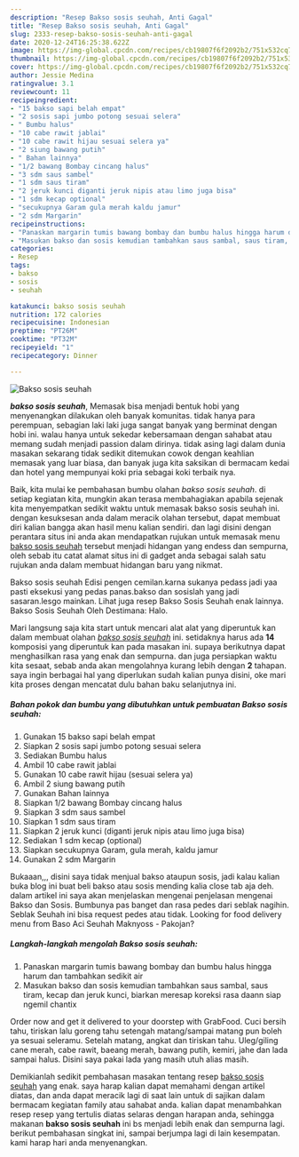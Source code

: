 ```yaml
---
description: "Resep Bakso sosis seuhah, Anti Gagal"
title: "Resep Bakso sosis seuhah, Anti Gagal"
slug: 2333-resep-bakso-sosis-seuhah-anti-gagal
date: 2020-12-24T16:25:38.622Z
image: https://img-global.cpcdn.com/recipes/cb19807f6f2092b2/751x532cq70/bakso-sosis-seuhah-foto-resep-utama.jpg
thumbnail: https://img-global.cpcdn.com/recipes/cb19807f6f2092b2/751x532cq70/bakso-sosis-seuhah-foto-resep-utama.jpg
cover: https://img-global.cpcdn.com/recipes/cb19807f6f2092b2/751x532cq70/bakso-sosis-seuhah-foto-resep-utama.jpg
author: Jessie Medina
ratingvalue: 3.1
reviewcount: 11
recipeingredient:
- "15 bakso sapi belah empat"
- "2 sosis sapi jumbo potong sesuai selera"
- " Bumbu halus"
- "10 cabe rawit jablai"
- "10 cabe rawit hijau sesuai selera ya"
- "2 siung bawang putih"
- " Bahan lainnya"
- "1/2 bawang Bombay cincang halus"
- "3 sdm saus sambel"
- "1 sdm saus tiram"
- "2 jeruk kunci diganti jeruk nipis atau limo juga bisa"
- "1 sdm kecap optional"
- "secukupnya Garam gula merah kaldu jamur"
- "2 sdm Margarin"
recipeinstructions:
- "Panaskan margarin tumis bawang bombay dan bumbu halus hingga harum dan tambahkan sedikit air"
- "Masukan bakso dan sosis kemudian tambahkan saus sambal, saus tiram, kecap dan jeruk kunci, biarkan meresap koreksi rasa daann siap ngemil chantix"
categories:
- Resep
tags:
- bakso
- sosis
- seuhah

katakunci: bakso sosis seuhah 
nutrition: 172 calories
recipecuisine: Indonesian
preptime: "PT26M"
cooktime: "PT32M"
recipeyield: "1"
recipecategory: Dinner

---
```



![Bakso sosis seuhah](https://img-global.cpcdn.com/recipes/cb19807f6f2092b2/751x532cq70/bakso-sosis-seuhah-foto-resep-utama.jpg)

<b><i>bakso sosis seuhah</i></b>, Memasak bisa menjadi bentuk hobi yang menyenangkan dilakukan oleh banyak komunitas. tidak hanya para perempuan, sebagian laki laki juga sangat banyak yang berminat dengan hobi ini. walau hanya untuk sekedar kebersamaan dengan sahabat atau memang sudah menjadi passion dalam dirinya. tidak asing lagi dalam dunia masakan sekarang tidak sedikit ditemukan cowok dengan keahlian memasak yang luar biasa, dan banyak juga kita saksikan di bermacam kedai dan hotel yang mempunyai koki pria sebagai koki terbaik nya.

Baik, kita mulai ke pembahasan bumbu olahan <i>bakso sosis seuhah</i>. di setiap kegiatan kita, mungkin akan terasa membahagiakan apabila sejenak kita menyempatkan sedikit waktu untuk memasak bakso sosis seuhah ini. dengan kesuksesan anda dalam meracik olahan tersebut, dapat membuat diri kalian bangga akan hasil menu kalian sendiri. dan lagi disini dengan perantara situs ini anda akan mendapatkan rujukan untuk memasak menu <u>bakso sosis seuhah</u> tersebut menjadi hidangan yang endess dan sempurna, oleh sebab itu catat alamat situs ini di gadget anda sebagai salah satu rujukan anda dalam membuat hidangan baru yang nikmat.

Bakso sosis seuhah Edisi pengen cemilan.karna sukanya pedass jadi yaa pasti eksekusi yang pedas panas.bakso dan sosislah yang jadi sasaran.lesgo mainkan. Lihat juga resep Bakso Sosis Seuhah enak lainnya. Bakso Sosis Seuhah Oleh Destimana: Halo.


Mari langsung saja kita start untuk mencari alat alat yang diperuntuk kan dalam membuat olahan <u><i>bakso sosis seuhah</i></u> ini. setidaknya harus ada <b>14</b> komposisi yang diperuntuk kan pada masakan ini. supaya berikutnya dapat menghasilkan rasa yang enak dan sempurna. dan juga persiapkan waktu kita sesaat, sebab anda akan mengolahnya kurang lebih dengan <b>2</b> tahapan. saya ingin berbagai hal yang diperlukan sudah kalian punya disini, oke mari kita proses dengan mencatat dulu bahan baku selanjutnya ini.

<!--inarticleads1-->

##### Bahan pokok dan bumbu yang dibutuhkan untuk pembuatan Bakso sosis seuhah:

1. Gunakan 15 bakso sapi belah empat
1. Siapkan 2 sosis sapi jumbo potong sesuai selera
1. Sediakan  Bumbu halus
1. Ambil 10 cabe rawit jablai
1. Gunakan 10 cabe rawit hijau (sesuai selera ya)
1. Ambil 2 siung bawang putih
1. Gunakan  Bahan lainnya
1. Siapkan 1/2 bawang Bombay cincang halus
1. Siapkan 3 sdm saus sambel
1. Siapkan 1 sdm saus tiram
1. Siapkan 2 jeruk kunci (diganti jeruk nipis atau limo juga bisa)
1. Sediakan 1 sdm kecap (optional)
1. Siapkan secukupnya Garam, gula merah, kaldu jamur
1. Gunakan 2 sdm Margarin


Bukaaan,,, disini saya tidak menjual bakso ataupun sosis, jadi kalau kalian buka blog ini buat beli bakso atau sosis mending kalia close tab aja deh. dalam artikel ini saya akan menjelaskan mengenai penjelasan mengenai Bakso dan Sosis. Bumbunya pas banget dan rasa pedes dari seblak nagihin. Seblak Seuhah ini bisa request pedes atau tidak. Looking for food delivery menu from Baso Aci Seuhah Maknyoss - Pakojan? 

<!--inarticleads2-->

##### Langkah-langkah mengolah Bakso sosis seuhah:

1. Panaskan margarin tumis bawang bombay dan bumbu halus hingga harum dan tambahkan sedikit air
1. Masukan bakso dan sosis kemudian tambahkan saus sambal, saus tiram, kecap dan jeruk kunci, biarkan meresap koreksi rasa daann siap ngemil chantix


Order now and get it delivered to your doorstep with GrabFood. Cuci bersih tahu, tiriskan lalu goreng tahu setengah matang/sampai matang pun boleh ya sesuai seleramu. Setelah matang, angkat dan tiriskan tahu. Uleg/giling cane merah, cabe rawit, baeang merah, bawang putih, kemiri, jahe dan lada sampai halus. Disini saya pakai lada yang masih utuh alias masih. 

Demikianlah sedikit pembahasan masakan tentang resep <u>bakso sosis seuhah</u> yang enak. saya harap kalian dapat memahami dengan artikel diatas, dan anda dapat meracik lagi di saat lain untuk di sajikan dalam bermacam kegiatan family atau sahabat anda. kalian dapat menambahkan resep resep yang tertulis diatas selaras dengan harapan anda, sehingga makanan <b>bakso sosis seuhah</b> ini bs menjadi lebih enak dan sempurna lagi. berikut pembahasan singkat ini, sampai berjumpa lagi di lain kesempatan. kami harap hari anda menyenangkan.
